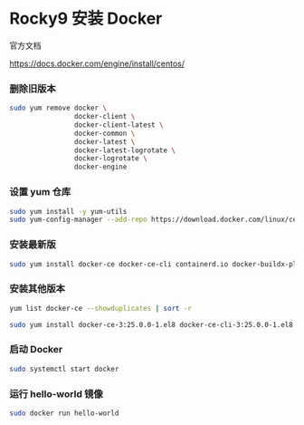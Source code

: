 # Rocky9 安装 Docker

官方文档

https://docs.docker.com/engine/install/centos/

### 删除旧版本

```bash
sudo yum remove docker \
                docker-client \
                docker-client-latest \
                docker-common \
                docker-latest \
                docker-latest-logrotate \
                docker-logrotate \
                docker-engine
```

### 设置 yum 仓库

```bash
sudo yum install -y yum-utils
sudo yum-config-manager --add-repo https://download.docker.com/linux/centos/docker-ce.repo
```

### 安装最新版

```bash
sudo yum install docker-ce docker-ce-cli containerd.io docker-buildx-plugin docker-compose-plugin
```

### 安装其他版本

```bash
yum list docker-ce --showduplicates | sort -r

sudo yum install docker-ce-3:25.0.0-1.el8 docker-ce-cli-3:25.0.0-1.el8 containerd.io docker-buildx-plugin docker-compose-plugin
```

### 启动 Docker

```bash
sudo systemctl start docker
```

### 运行 hello-world 镜像

```bash
sudo docker run hello-world
```